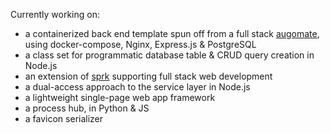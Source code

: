 Currently working on:

- a containerized back end template spun off from a full stack [augomate](https://barcek.github.io/augomate), using docker-compose, Nginx, Express.js & PostgreSQL
- a class set for programmatic database table & CRUD query creation in Node.js 
- an extension of [sprk](https://github.com/barcek/sprk) supporting full stack web development
- a dual-access approach to the service layer in Node.js
- a lightweight single-page web app framework
- a process hub, in Python & JS
- a favicon serializer 
